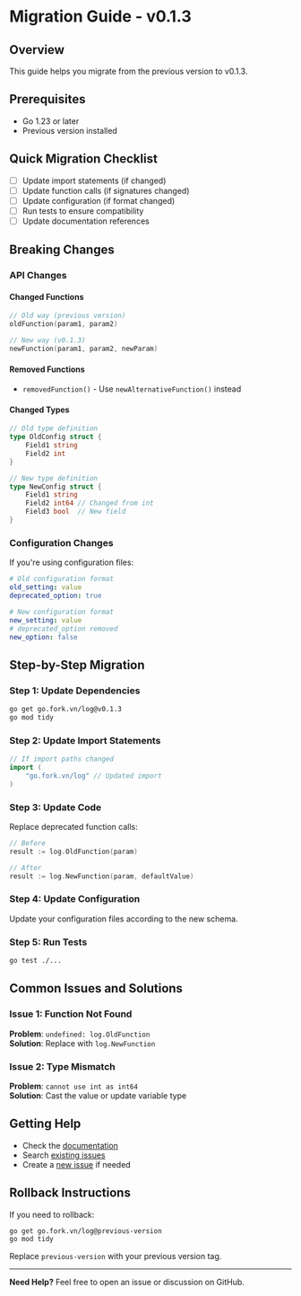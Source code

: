 # Migration Guide - v0.1.3

## Overview
This guide helps you migrate from the previous version to v0.1.3.

## Prerequisites
- Go 1.23 or later
- Previous version installed

## Quick Migration Checklist
- [ ] Update import statements (if changed)
- [ ] Update function calls (if signatures changed)
- [ ] Update configuration (if format changed)
- [ ] Run tests to ensure compatibility
- [ ] Update documentation references

## Breaking Changes

### API Changes
#### Changed Functions
```go
// Old way (previous version)
oldFunction(param1, param2)

// New way (v0.1.3)
newFunction(param1, param2, newParam)
```

#### Removed Functions
- `removedFunction()` - Use `newAlternativeFunction()` instead

#### Changed Types
```go
// Old type definition
type OldConfig struct {
    Field1 string
    Field2 int
}

// New type definition
type NewConfig struct {
    Field1 string
    Field2 int64 // Changed from int
    Field3 bool  // New field
}
```

### Configuration Changes
If you're using configuration files:

```yaml
# Old configuration format
old_setting: value
deprecated_option: true

# New configuration format
new_setting: value
# deprecated_option removed
new_option: false
```

## Step-by-Step Migration

### Step 1: Update Dependencies
```bash
go get go.fork.vn/log@v0.1.3
go mod tidy
```

### Step 2: Update Import Statements
```go
// If import paths changed
import (
    "go.fork.vn/log" // Updated import
)
```

### Step 3: Update Code
Replace deprecated function calls:

```go
// Before
result := log.OldFunction(param)

// After
result := log.NewFunction(param, defaultValue)
```

### Step 4: Update Configuration
Update your configuration files according to the new schema.

### Step 5: Run Tests
```bash
go test ./...
```

## Common Issues and Solutions

### Issue 1: Function Not Found
**Problem**: `undefined: log.OldFunction`  
**Solution**: Replace with `log.NewFunction`

### Issue 2: Type Mismatch
**Problem**: `cannot use int as int64`  
**Solution**: Cast the value or update variable type

## Getting Help
- Check the [documentation](https://pkg.go.dev/go.fork.vn/log@v0.1.3)
- Search [existing issues](https://github.com/go-fork/log/issues)
- Create a [new issue](https://github.com/go-fork/log/issues/new) if needed

## Rollback Instructions
If you need to rollback:

```bash
go get go.fork.vn/log@previous-version
go mod tidy
```

Replace `previous-version` with your previous version tag.

---
**Need Help?** Feel free to open an issue or discussion on GitHub.
